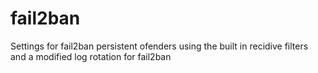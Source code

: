 # fail2ban
Settings for fail2ban persistent ofenders using the built in recidive filters and a modified log rotation for fail2ban
